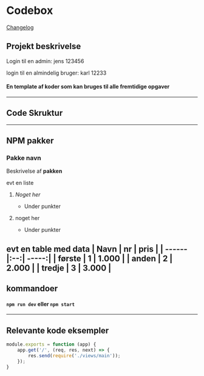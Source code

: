 # Codebox
[Changelog](./CHANGELOG.md)
## Projekt beskrivelse

Login til en admin:
jens 123456

login til en almindelig bruger:
karl 12233
#### En template af koder som kan bruges til alle fremtidige opgaver
---
## Code Skruktur
---
## NPM pakker
### Pakke navn
Beskrivelse af **pakken**

evt en liste

1. _Noget her_
    
    * Under punkter
2. noget her

    * Under punkter  

evt en table med data
| Navn   | nr | pris  |
| ------ |:--:| -----:|
| første | 1  | 1.000 |
| anden  | 2  | 2.000 |
| tredje | 3  | 3.000 |
---
## kommandoer

#### `npm run dev` eller `npm start`
---
## Relevante kode eksempler
```javascript
module.exports = function (app) {
    app.get('/', (req, res, next) => {
        res.send(require('./views/main'));
    });
}
```